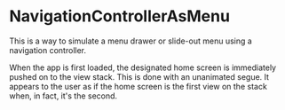 # NavigationControllerAsMenu
This is a way to simulate a menu drawer or slide-out menu using a navigation controller.

When the app is first loaded, the designated home screen is immediately pushed on to the view stack. This is done with an unanimated segue. It appears to the user as if the home screen is the first view on the stack when, in fact, it's the second.
